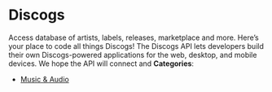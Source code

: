 # Discogs


Access database of artists, labels, releases, marketplace and more. Here’s your place to code all things Discogs! The Discogs API lets developers build their own Discogs-powered applications for the web, desktop, and mobile devices.  We hope the API will connect and
**Categories**:

- [Music & Audio](https://github/awesome-apis/awesome-apis#music-and-audio)



